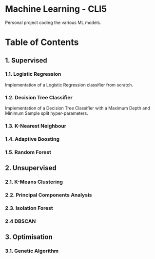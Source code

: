 # Machine Learning - CLI5

Personal project coding the various ML models.


# Table of Contents

## 1. Supervised
### 1.1. Logistic Regression
Implementation of a Logistic Regression classifier from scratch.

### 1.2. Decision Tree Classifier
Implementation of a Decision Tree Classifier with a Maximum Depth and Minimum Sample split hyper-parameters.

### 1.3. K-Nearest Neighbour
### 1.4. Adaptive Boosting
### 1.5. Random Forest


## 2. Unsupervised
### 2.1. K-Means Clustering
### 2.2. Principal Components Analysis
### 2.3. Isolation Forest
### 2.4 DBSCAN



## 3. Optimisation
### 3.1. Genetic Algorithm